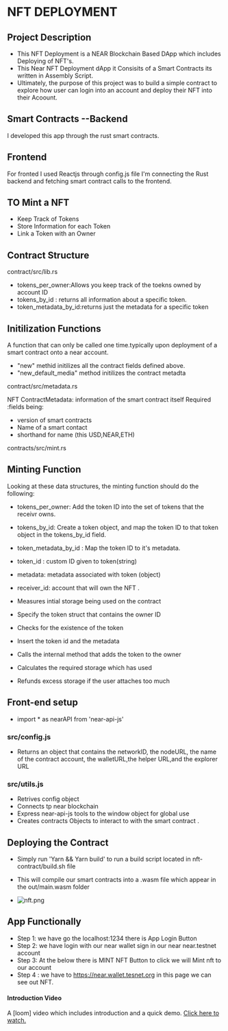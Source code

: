 # NFT DEPLOYMENT


##  Project Description

-  This NFT Deployment is a NEAR Blockchain Based DApp which includes Deploying of NFT's.
- This Near NFT Deployment dApp it Consisits of a Smart Contracts its written in Assembly Script.
-  Ultimately, the purpose of this project was to build a simple contract to explore how user can login into  an account and deploy their NFT into their Acoount. 

## Smart Contracts --Backend

I developed this app through the rust smart contracts.

## Frontend

For fronted I used Reactjs through config.js file I'm connecting the Rust backend and fetching smart contract calls to the frontend.



## TO Mint a NFT 
 - Keep Track of Tokens
 - Store Information for each Token
 -  Link  a Token with an Owner

 ## Contract Structure
 

 contract/src/lib.rs

- tokens_per_owner:Allows you keep track of the toekns owned by account ID
 - tokens_by_id : returns all information about a specific token.
 - token_metadata_by_id:returns just the metadata for a specific token


## Initilization Functions

A function that can only be called one time.typically upon deployment of a smart contract onto a near account.
- "new" methid initilizes all the contract fields defined above.
- "new_default_media" method initilizes the contract metadta

contract/src/metadata.rs

NFT ContractMetadata: information of the smart contract itself
Required :fields being:

- version of smart contracts
 - Name of a smart contact
 - shorthand for name (this USD,NEAR,ETH)


contracts/src/mint.rs

## Minting Function


Looking at these data structures, the minting function should do the following:
- tokens_per_owner: Add the token ID into the set of tokens that the receivr owns.
- tokens_by_id: Create a token object, and map the token ID to that token object in the tokens_by_id field.

- token_metadata_by_id : Map the token ID to it's metadata.

- token_id : custom ID given to token(string)
- metadata: metadata associated with token (object)
- receiver_id: account that will own the NFT .

- Measures intial storage being used on the contract
- Specify the token struct that contains the owner ID
- Checks for the existence of the token
- Insert the token id and the metadata
- Calls the internal method that adds the token to the owner
- Calculates the required storage which has used
- Refunds excess storage if the user attaches too much

## Front-end setup

- import * as nearAPI from 'near-api-js'

### src/config.js

- Returns an object that contains the networkID, the nodeURL, the name of the contract account, the walletURL,the helper URL,and the explorer URL

### src/utils.js

- Retrives config object
- Connects tp near blockchain
- Express near-api-js tools to the window object for global use
- Creates contracts Objects to interact to with the smart contract .

## Deploying the Contract


- Simply run 'Yarn && Yarn build' to run a build script located in nft-contract/build.sh file

- This will compile our smart contracts into a .wasm file which appear in the out/main.wasm folder


- ![nft.png](./src/assests/nft.png)

## App Functionally

- Step 1: we have go the localhost:1234 there is App Login Button 
- Step 2: we have login with our near wallet sign in our near near.testnet account
- Step 3: At the below there is MINT NFT Button to click we will Mint nft to our account
- Step 4 : we have to https://near.wallet.tesnet.org in this page we can see out NFT.

#### Introduction Video

A [loom] video which includes introduction and a quick demo.  [Click here to watch.](https://www.loom.com/share/ba11b6bb03cc43d58954fd5400934176)





